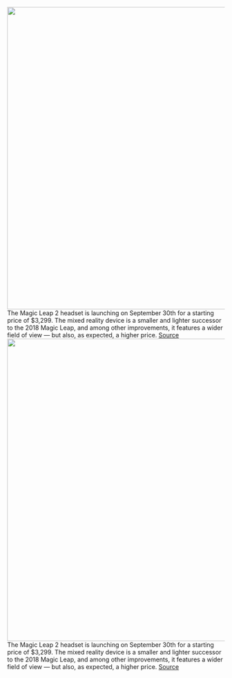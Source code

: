 <img src='https://cdn.vox-cdn.com/thumbor/djQl7WuiJbsngLpgtho3BD6s5VE=/0x0:2756x1574/1200x800/filters:focal(1257x41:1697x481)/cdn.vox-cdn.com/uploads/chorus_image/image/71100521/Screen_Shot_2022_07_12_at_2.52.00_PM.0.png' width='700px' /><br/>
The Magic Leap 2 headset is launching on September 30th for a starting price of $3,299. The mixed reality device is a smaller and lighter successor to the 2018 Magic Leap, and among other improvements, it features a wider field of view — but also, as expected, a higher price.
<a href='https://www.theverge.com/2022/7/12/23205702/magic-leap-2-enterprise-release-price-shipping-date-mixed-reality-ar-headset'> Source <a/><img src='https://cdn.vox-cdn.com/thumbor/djQl7WuiJbsngLpgtho3BD6s5VE=/0x0:2756x1574/1200x800/filters:focal(1257x41:1697x481)/cdn.vox-cdn.com/uploads/chorus_image/image/71100521/Screen_Shot_2022_07_12_at_2.52.00_PM.0.png' width='700px' /><br/>
The Magic Leap 2 headset is launching on September 30th for a starting price of $3,299. The mixed reality device is a smaller and lighter successor to the 2018 Magic Leap, and among other improvements, it features a wider field of view — but also, as expected, a higher price.
<a href='https://www.theverge.com/2022/7/12/23205702/magic-leap-2-enterprise-release-price-shipping-date-mixed-reality-ar-headset'> Source <a/>